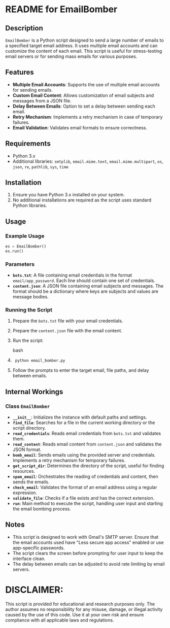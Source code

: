 # README for EmailBomber

## Description

`EmailBomber` is a Python script designed to send a large number of emails to a specified target email address. It uses multiple email accounts and can customize the content of each email. This script is useful for stress-testing email servers or for sending mass emails for various purposes.

## Features

- **Multiple Email Accounts**: Supports the use of multiple email accounts for sending emails.
- **Custom Email Content**: Allows customization of email subjects and messages from a JSON file.
- **Delay Between Emails**: Option to set a delay between sending each email.
- **Retry Mechanism**: Implements a retry mechanism in case of temporary failures.
- **Email Validation**: Validates email formats to ensure correctness.

## Requirements

- Python 3.x
- Additional libraries: `smtplib`, `email.mime.text`, `email.mime.multipart`, `os`, `json`, `re`, `pathlib`, `sys`, `time`

## Installation

1. Ensure you have Python 3.x installed on your system.
2. No additional installations are required as the script uses standard Python libraries.

## Usage

### Example Usage

```python
es = EmailBomber()
es.run()
````

### Parameters

- **`bots.txt`**: A file containing email credentials in the format `email/app_password`. Each line should contain one set of credentials.
- **`content.json`**: A JSON file containing email subjects and messages. The format should be a dictionary where keys are subjects and values are message bodies.

### Running the Script

1. Prepare the `bots.txt` file with your email credentials.
2. Prepare the `content.json` file with the email content.
3. Run the script:
    
    bash
    

4. ```bash
    python email_bomber.py
    ```
    
5. Follow the prompts to enter the target email, file paths, and delay between emails.

## Internal Workings

### Class `EmailBomber`

- **`__init__`**: Initializes the instance with default paths and settings.
- **`find_file`**: Searches for a file in the current working directory or the script directory.
- **`read_credentials`**: Reads email credentials from `bots.txt` and validates them.
- **`read_content`**: Reads email content from `content.json` and validates the JSON format.
- **`bomb_email`**: Sends emails using the provided server and credentials. Implements a retry mechanism for temporary failures.
- **`get_script_dir`**: Determines the directory of the script, useful for finding resources.
- **`spam_email`**: Orchestrates the reading of credentials and content, then sends the emails.
- **`check_email`**: Validates the format of an email address using a regular expression.
- **`validate_file`**: Checks if a file exists and has the correct extension.
- **`run`**: Main method to execute the script, handling user input and starting the email bombing process.

## Notes

- This script is designed to work with Gmail's SMTP server. Ensure that the email accounts used have "Less secure app access" enabled or use app-specific passwords.
- The script clears the screen before prompting for user input to keep the interface clean.
- The delay between emails can be adjusted to avoid rate limiting by email servers.

# DISCLAIMER:
This script is provided for educational and research purposes only. The author assumes no responsibility for any misuse, damage, or illegal activity caused by the use of this code. Use it at your own risk and ensure compliance with all applicable laws and regulations.
